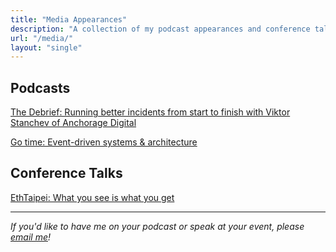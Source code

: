 ```yaml
---
title: "Media Appearances"
description: "A collection of my podcast appearances and conference talks."
url: "/media/"
layout: "single"
---
```



## Podcasts

[The Debrief: Running better incidents from start to finish with Viktor Stanchev of Anchorage Digital](https://incident.io/thedebrief/episode-twenty-two)

[Go time: Event-driven systems & architecture](https://changelog.com/gotime/297)


## Conference Talks

[EthTaipei: What you see is what you get](https://www.youtube.com/watch?v=Mjd3kFm2v2M)

---

*If you'd like to have me on your podcast or speak at your event, please [email me](mailto:blog@viktorstanchev.com)!*
